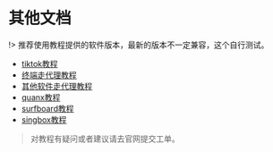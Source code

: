 # 其他文档

!> 推荐使用教程提供的软件版本，最新的版本不一定兼容，这个自行测试。

- [tiktok教程](/others/tiktok.md)
- [终端走代理教程](/others/terminal.md)
- [其他软件走代理教程](/others/others.md)
- [quanx教程](/others/quanx.md)
- [surfboard教程](/others/surfboard.md)
- [singbox教程](/others/singbox.md)

> 对教程有疑问或者建议请去官网提交工单。

